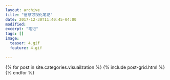 ```yaml
---
layout: archive
title: "信息可视化笔记"
date: 2017-12-30T11:40:45-04:00
modified:
excerpt: "笔记"
tags: []
image: 
  teaser: 4.gif
  feature: 4.gif
  
---
```




<div class="tiles">
{% for post in site.categories.visuailzation %}
  {% include post-grid.html %}
{% endfor %}
</div><!-- /.tiles 把所有categories 有 visuailzation 的列出來-->
